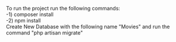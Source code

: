 To run the project run the following commands:
<br>
-1) composer install
<br>
-2) npm install
<br>
Create New Database with the following name "Movies" and run the command "php artisan migrate"
